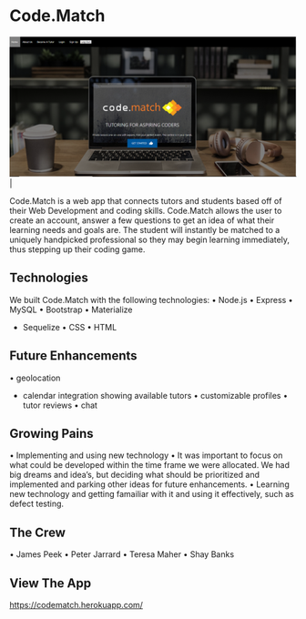 # Code.Match 
      
![alt text](https://github.com/SMUBootCampGroup2/CodeMatch2/blob/master/public/assets/images/code-match-readme-photo.PNG)|
      
Code.Match is a web app that connects tutors and students based off of their Web Development and coding skills. Code.Match allows the user to create an account, answer a few questions to get an idea of what their learning needs and goals are. The student will instantly be matched to a uniquely handpicked professional so they may begin learning immediately, thus stepping up their coding game. 

## Technologies
We built Code.Match with the following technologies:
•	Node.js
•	Express
•	MySQL
•	Bootstrap
•	Materialize
+  Sequelize
•	CSS
•	HTML

## Future Enhancements
•	geolocation
+ calendar integration showing available tutors
•	customizable profiles
•	tutor reviews
•	chat

## Growing Pains
•	Implementing and using new technology 
•	It was important to focus on what could be developed within the time frame we were allocated. We had big dreams and idea’s, but deciding  what should be prioritized and implemented and parking other ideas for future enhancements.
•	Learning new technology and getting famailiar with it and using it effectively, such as defect testing.


## The Crew 
•	James Peek 
•	Peter Jarrard
•	Teresa Maher
•	Shay Banks 


## View The App

https://codematch.herokuapp.com/
